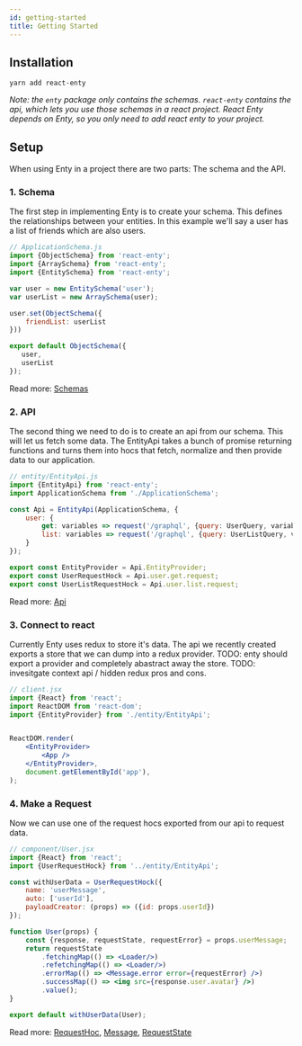 ```yaml
---
id: getting-started
title: Getting Started
---
```


## Installation

```
yarn add react-enty
```
_Note: the `enty` package only contains the schemas. `react-enty` contains the api, which lets you 
use those schemas in a react project. React Enty depends on Enty, so you only need to add react 
enty to your project._

## Setup

When using Enty in a project there are two parts: The schema and the API.

### 1. Schema
The first step in implementing Enty is to create your schema. This defines the relationships between
your entities.  In this example we'll say a user has a list of friends which are also users. 

```js
// ApplicationSchema.js
import {ObjectSchema} from 'react-enty';
import {ArraySchema} from 'react-enty';
import {EntitySchema} from 'react-enty';

var user = new EntitySchema('user');
var userList = new ArraySchema(user);

user.set(ObjectSchema({
    friendList: userList
}))

export default ObjectSchema({
   user,
   userList
});

```
Read more: [Schemas]

### 2. API
The second thing we need to do is to create an api from our schema. This will let us fetch some data.
The EntityApi takes a bunch of promise returning functions and turns them into hocs that fetch, normalize and then provide data to our application. 

```jsx
// entity/EntityApi.js
import {EntityApi} from 'react-enty';
import ApplicationSchema from './ApplicationSchema';

const Api = EntityApi(ApplicationSchema, {
    user: {
        get: variables => request('/graphql', {query: UserQuery, variables}),
        list: variables => request('/graphql', {query: UserListQuery, variables})
    }
});

export const EntityProvider = Api.EntityProvider;
export const UserRequestHock = Api.user.get.request;
export const UserListRequestHock = Api.user.list.request;


```
Read more: [Api]

### 3. Connect to react
Currently Enty uses redux to store it's data. The api we recently created exports a store that
we can dump into a redux provider. 
TODO: enty should export a provider and completely abastract away the store. 
TODO: invesitgate context api / hidden redux pros and cons.

```jsx
// client.jsx
import {React} from 'react';
import ReactDOM from 'react-dom';
import {EntityProvider} from './entity/EntityApi';


ReactDOM.render(
    <EntityProvider>
        <App />
    </EntityProvider>,
    document.getElementById('app'),
);

```


### 4. Make a Request
Now we can use one of the request hocs exported from our api to request data.

```jsx
// component/User.jsx
import {React} from 'react';
import {UserRequestHock} from '../entity/EntityApi';

const withUserData = UserRequestHock({
    name: 'userMessage',
    auto: ['userId'],
    payloadCreator: (props) => ({id: props.userId})
});

function User(props) {
    const {response, requestState, requestError} = props.userMessage;
    return requestState
        .fetchingMap(() => <Loader/>)
        .refetchingMap(() => <Loader/>)
        .errorMap(() => <Message.error error={requestError} />)
        .successMap(() => <img src={response.user.avatar} />)
        .value();
}

export default withUserData(User);

```

Read more: [RequestHoc], [Message], [RequestState]

[Schemas]: /docs/schemas/entity-schema
[Api]: /docs/api
[RequestHoc]: /docs/data/RequestHoc
[Message]: /docs/data/Message
[RequestState]: /docs/data/RequestState

